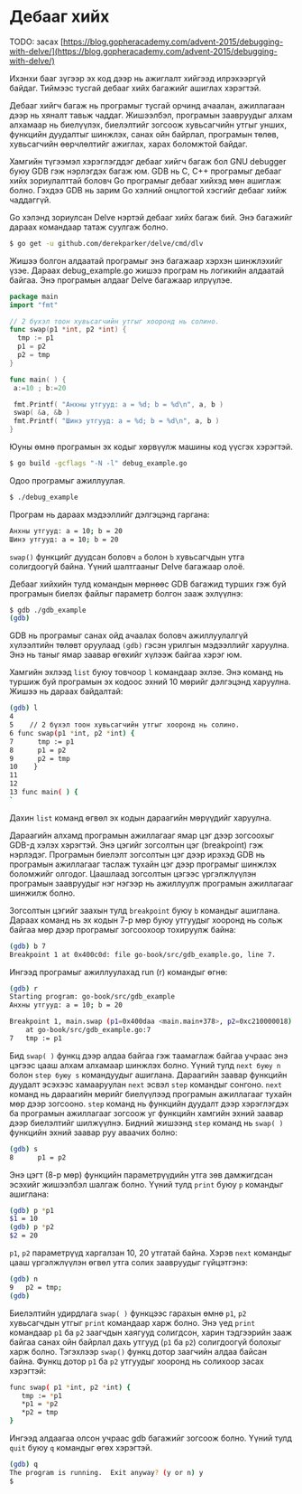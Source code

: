 # Дебааг хийх

TODO: засах [https://blog.gopheracademy.com/advent-2015/debugging-with-delve/](https://blog.gopheracademy.com/advent-2015/debugging-with-delve/)

Ихэнхи бааг зүгээр эх код дээр нь ажиглалт хийгээд илрэхээргүй байдаг. Тиймээс тусгай дебааг хийх багажийг ашиглах хэрэгтэй.

Дебааг хийгч багаж нь програмыг тусгай орчинд ачаалан, ажиллагаан дээр нь хяналт тавьж чаддаг. Жишээлбэл, програмын заавруудыг алхам алхамаар нь биелүүлэх, биелэлтийг зогсоож хувьсагчийн утгыг унших, функцийн дуудалтыг шинжлэх, санах ойн байрлал, програмын төлөв, хувьсагчийн өөрчлөлтийг ажиглах, харах боломжтой байдаг.

Хамгийн түгээмэл хэрэглэгддэг дебааг хийгч багаж бол GNU debugger буюу GDB гэж нэрлэгдэх багаж юм. GDB нь C, C++ програмыг дебааг хийх зориулалттай боловч Go програмыг дебааг хийхэд мөн ашиглаж болно. Гэхдээ  GDB нь зарим Go хэлний онцлогтой хэсгийг дебааг хийж чаддаггүй.

Go хэлэнд зориулсан Delve нэртэй дебааг хийх багаж бий. Энэ багажийг дараах командаар татаж суулгаж болно.

```sh
$ go get -u github.com/derekparker/delve/cmd/dlv
```

Жишээ болгон алдаатай програмыг энэ багажаар хэрхэн шинжлэхийг үзэе. Дараах debug\_example.go жишээ програм нь логикийн алдаатай байгаа. Энэ програмын алдааг Delve багажаар илрүүлэе.

```go
package main
import "fmt"

// 2 бүхэл тоон хувьсагчийн утгыг хооронд нь солино.
func swap(p1 *int, p2 *int) {
  tmp := p1
  p1 = p2
  p2 = tmp
}

func main( ) {
 a:=10 ; b:=20

 fmt.Printf( "Анхны утгууд: a = %d; b = %d\n", a, b )
 swap( &a, &b )
 fmt.Printf( "Шинэ утгууд: a = %d; b = %d\n", a, b )
}
```

Юуны өмнө програмын эх кодыг хөрвүүлж машины код үүсгэх хэрэгтэй.

```sh
$ go build -gcflags "-N -l" debug_example.go
```

Одоо програмыг ажиллуулая.

```sh
$ ./debug_example
```

Програм нь дараах мэдээллийг дэлгэцэнд гаргана:

```sh
Анхны утгууд: a = 10; b = 20
Шинэ утгууд: a = 10; b = 20
```

`swap()` функцийг дуудсан боловч `a` болон `b` хувьсагчдын утга солигдоогүй байна. Үүний шалтгааныг Delve багажаар олоё.

Дебааг хийхийн тулд командын мөрнөөс GDB багажид турших гэж буй програмын биелэх файлыг параметр болгон зааж эхлүүлнэ:

```sh
$ gdb ./gdb_example
(gdb)
```

GDB нь програмыг санах ойд ачаалах боловч ажиллуулалгүй хүлээлтийн төлөвт оруулаад `(gdb)` гэсэн урилгын мэдээллийг харуулна. Энэ нь таныг ямар заавар өгөхийг хүлээж байгаа хэрэг юм.

Хамгийн эхлээд `list` буюу товчоор `l` командаар эхлэе. Энэ команд нь туршиж буй програмын эх кодоос эхний 10 мөрийг дэлгэцэнд харуулна. Жишээ нь дараах байдалтай:

```sh
(gdb) l
4     
5    // 2 бүхэл тоон хувьсагчийн утгыг хооронд нь солино.
6 func swap(p1 *int, p2 *int) {
7      tmp := p1
8      p1 = p2
9      p2 = tmp
10    }
11     
12     
13 func main( ) {
`
```

Дахин `list` команд өгвөл эх кодын дараагийн мөрүүдийг харуулна.

Дараагийн алхамд програмын ажиллагааг ямар цэг дээр зогсоохыг GDB-д хэлэх хэрэгтэй. Энэ цэгийг зогсолтын цэг \(breakpoint\) гэж нэрлэдэг. Програмын биелэлт зогсолтын цэг дээр ирэхэд GDB нь програмын ажиллагааг таслаж тухайн цэг дээр програмыг шинжлэх боломжийг олгодог. Цаашлаад зогсолтын цэгээс үргэлжлүүлэн програмын заавруудыг нэг нэгээр нь ажиллуулж програмын ажиллагааг шинжилж болно.

Зогсолтын цэгийг заахын тулд `breakpoint` буюу `b` командыг ашиглана. Дараах команд нь эх кодын 7-р мөр буюу  утгуудыг хооронд нь сольж байгаа мөр дээр програмыг зогсоохоор тохируулж байна:

```sh
(gdb) b 7
Breakpoint 1 at 0x400c0d: file go-book/src/gdb_example.go, line 7.
```

Ингээд програмыг ажиллуулахад run \(r\) командыг өгнө:

```sh
(gdb) r
Starting program: go-book/src/gdb_example
Анхны утгууд: a = 10; b = 20

Breakpoint 1, main.swap (p1=0x400daa <main.main+378>, p2=0xc210000018)
    at go-book/src/gdb_example.go:7
7   tmp := p1
```

Бид `swap( )` функц дээр алдаа байгаа гэж таамаглаж байгаа учраас энэ цэгээс цааш алхам алхамаар шинжлэх болно. Үүний тулд `next буюу n`  болон `step буюу s` командуудыг ашиглана. Дараагийн заавар функцийн дуудалт эсэхээс хамааруулан `next` эсвэл `step` командыг сонгоно. `next` команд нь дараагийн мөрийг биелүүлээд програмын ажиллагааг тухайн мөр дээр зогсооно. `step` команд нь функцийн дуудалт дээр хэрэглэгдэх ба програмын ажиллагааг зогсоож уг функцийн хамгийн эхний заавар дээр биелэлтийг шилжүүлнэ. Бидний жишээнд `step` команд нь `swap( )` функцийн эхний заавар руу аваачих болно:

```sh
(gdb) s
8      p1 = p2
```

Энэ цэгт \(8-р мөр\) функцийн параметрүүдийн утга зөв дамжигдсан эсэхийг жишээлбэл шалгаж болно. Үүний тулд `print` буюу `p` командыг ашиглана:

```sh
(gdb) p *p1
$1 = 10
(gdb) p *p2
$2 = 20
```

`p1`, `p2` параметрүүд харгалзан 10, 20 утгатай байна. Хэрэв `next` командыг цааш үргэлжлүүлэн өгвөл  утга солих заавруудыг гүйцэтгэнэ:

```sh
(gdb) n
9   p2 = tmp;
(gdb)
```

Биелэлтийн удирдлага `swap( )` функцээс гарахын өмнө `p1`, `p2` хувьсагчдын утгыг `print` командаар харж болно. Энэ үед `print` командаар `p1` ба `p2` заагчдын хаягууд солигдсон,  харин тэдгээрийн зааж байгаа санах ойн байрлал дахь утгууд \(`p1` ба `p2`\) солигдоогүй болохыг харж болно. Тэгэхлээр `swap()` функц дотор заагчийн алдаа байсан байна. Функц дотор `p1` ба `p2` утгуудыг хооронд нь солихоор засах хэрэгтэй:

```sh
func swap( p1 *int, p2 *int) {
   tmp := *p1
   *p1 = *p2
   *p2 = tmp
}
```

Ингээд алдаагаа олсон учраас gdb багажийг зогсоож болно. Үүний тулд `quit` буюу `q` командыг өгөх хэрэгтэй.

```sh
(gdb) q
The program is running.  Exit anyway? (y or n) y
$
```



